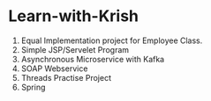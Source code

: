 # Learn-with-Krish

1. Equal Implementation project for Employee Class.
2. Simple JSP/Servelet Program
3. Asynchronous Microservice with Kafka
4. SOAP Webservice
5. Threads Practise Project
6. Spring



